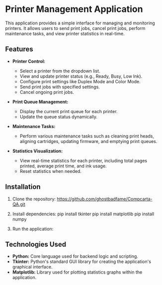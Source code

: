 # Printer Management Application

This application provides a simple interface for managing and monitoring printers. It allows users to send print jobs, cancel print jobs, perform maintenance tasks, and view printer statistics in real-time.

## Features

- **Printer Control:**
  - Select a printer from the dropdown list.
  - View and update printer status (e.g., Ready, Busy, Low Ink).
  - Configure print settings like Duplex Mode and Color Mode.
  - Send print jobs with specified settings.
  - Cancel ongoing print jobs.

- **Print Queue Management:**
  - Display the current print queue for each printer.
  - Update the queue status dynamically.

- **Maintenance Tasks:**
  - Perform various maintenance tasks such as cleaning print heads, aligning cartridges, updating firmware, and emptying print queues.

- **Statistics Visualization:**
  - View real-time statistics for each printer, including total pages printed, average print time, and ink usage.
  - Reset statistics when needed.

## Installation

1. Clone the repository:
  https://github.com/ghostbadfame/Compcarta-QA.git

2. Install dependencies:
  pip install tkinter
  pip install matplotlib
  pip install numpy


3. Run the application:

## Technologies Used

- **Python:** Core language used for backend logic and scripting.
- **Tkinter:** Python's standard GUI library for creating the application's graphical interface.
- **Matplotlib:** Library used for plotting statistics graphs within the application.




